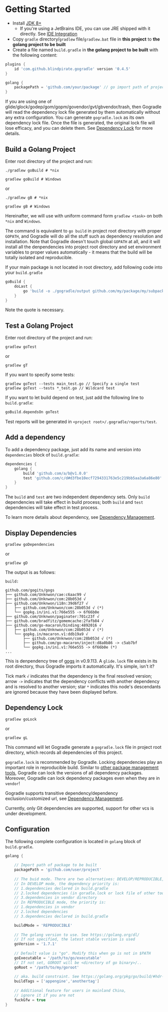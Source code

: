  # Getting Started

- Install [JDK 8+](http://www.oracle.com/technetwork/java/javase/downloads/jdk8-downloads-2133151.html)
  - If you're using a JetBrains IDE, you can use JRE shipped with it directly. See [IDE Integration](./ide.md)
- Copy `gradle` directory/`gradlew` file/`gradlew.bat` file in **this project** to **the golang project to be built**
- Create a file named `build.gradle` in **the golang project to be built** with the following content:

```groovy
plugins {
    id 'com.github.blindpirate.gogradle' version '0.4.5'
}

golang {
    packagePath = 'github.com/your/package' // go import path of project to be built, NOT local file system path!
}
```

If you are using one of glide/glock/godep/gom/gopm/govendor/gvt/gbvendor/trash, then Gogradle will read the dependency lock file generated by them automatically without any extra configuration. You can generate `gogradle.lock` as its own dependency lock file. Once the file is generated, the original lock file will lose efficacy, and you can delete them. See [Dependency Lock](#dependency-lock) for more details.

## Build a Golang Project

Enter root directory of the project and run:

```
./gradlew goBuild # *nix

gradlew goBuild # Windows
```

or

```
./gradlew gB # *nix

gradlew gB # Windows
```


Hereinafter, we will use with uniform command form `gradlew <task>` on both `*nix` and `Windows`.

The command is equivalent to `go build` in project root directory with proper `GOPATH`, and Gogradle will do all the stuff such as dependency resolution and installation. Note that Gogradle doesn't touch global `GOPATH` at all, and it will install all the denpendencies into project root directory and set environment variables to proper values automatically - it means that the build will be totally isolated and reproducible.

If your main package is not located in root directory, add following code into your `build.gradle`

```groovy
goBuild {
    doLast {
        go 'build -o ./gogradle/output github.com/my/package/my/subpackage'
    }
}
```

Note the quote is necessary.


## Test a Golang Project

Enter root directory of the project and run:

```
gradlew goTest 
```

or

```
gradlew gT
```

If you want to specify some tests:

```
gradlew goTest --tests main_test.go // Specify a single test
gradlew goTest --tests *_test.go // Wildcard test
```

If you want to let build depend on test, just add the following line to `build.gradle`:

```groovy
goBuild.dependsOn goTest
```

Test reports will be generated in `<project root>/.gogradle/reports/test`.

## Add a dependency

To add a dependency package, just add its name and version into `dependencies` block of `build.gradle`:

```groovy
dependencies {
    golang {
        build 'github.com/a/b@v1.0.0' 
        test 'github.com/c/d#d3fbe10ecf7294331763e5c219bb5aa3a6a86e80'
    }    
}
```

The `build` and `test` are two independent dependency sets. Only `build` dependencies will take effect in build process; both `build` and `test` dependencies will take effect in test process.

To learn more details about dependency, see [Dependency Management](./dependency-management.md).

## Display Dependencies

```
gradlew goDependencies
```

or 

```
gradlew gD
```

The output is as follows:

```
build:

github.com/gogits/gogs
├── github.com/Unknwon/cae:c6aac99 √
├── github.com/Unknwon/com:28b053d √
├── github.com/Unknwon/i18n:39d6f27 √
│   ├── github.com/Unknwon/com:28b053d √ (*)
│   └── gopkg.in/ini.v1:766e555 -> 6f66b0e
├── github.com/Unknwon/paginater:701c23f √
├── github.com/bradfitz/gomemcache:2fafb84 √
├── github.com/go-macaron/binding:4892016 √
│   ├── github.com/Unknwon/com:28b053d √ (*)
│   └── gopkg.in/macaron.v1:ddb19a9 √
│       ├── github.com/Unknwon/com:28b053d √ (*)
│       ├── github.com/go-macaron/inject:d8a0b86 -> c5ab7bf
│       └── gopkg.in/ini.v1:766e555 -> 6f66b0e (*)
... 

```

This is denpendency tree of [gogs](https://github.com/gogits/gogs) in v0.9.113. A `glide.lock` file exists in its root directory, thus Gogradle imports it automatically. It's simple, isn't it?

Tick mark `√` indicates that the dependency is the final resolved version; arrow `->` indicates that the dependency conflicts with another dependency and is resolved to another version; star `*` indicates this node's descendants are ignored because they have been displayed before.

## Dependency Lock

```
gradlew goLock
```

or

```
gradlew gL
```

This command will let Gogradle generate a `gogradle.lock` file in project root directory, which records all dependencies of this project. 

`gogradle.lock` is recommended by Gogradle. Locking dependencies play an important role in reproducible build. Similar to [other package management tools](https://github.com/golang/go/wiki/PackageManagementTools), Gogradle can lock the versions of all dependency packages. Moreover, Gogradle can lock dependency packages even when they are in `vendor`!

Gogradle supports transitive dependency/dependency exclusion/customized url, see [Dependency Management](./dependency-management.md).

Currently, only Git dependencies are supported, support for other vcs is under development.

## Configuration

The following complete configuration is located in `golang` block of `build.gradle`.

```groovy
golang {
    
    // Import path of package to be built
    packagePath = 'github.com/user/project'
    
    // The buid mode. There are two alternatives: DEVELOP/REPRODUCIBLE, REPRODUCIBLE by default
    // In DEVELOP mode, the dependency priority is:
    // 1.dependencies declared in build.gradle
    // 2.locked dependencies (in goradle.lock or lock file of other tools)
    // 3.dependencies in vendor directory
    // In REPRODUCIBLE mode, the priority is:
    // 1.dependencies in vendor
    // 2.locked dependencies
    // 3.dependencies declared in build.gradle

    buildMode = 'REPRODUCIBLE'
    
    // The golang version to use. See https://golang.org/dl/
    // If not specified, the latest stable version is used
    goVersion = '1.7.1'
    
    // Default value is "go". Modify this when go is not in $PATH
    goExecutable = '/path/to/go/executable'
    // If not set, GOROOT will be <directory of go binary>/..
    goRoot = '/path/to/my/goroot'
    
    // aka. build constraint. See https://golang.org/pkg/go/build/#hdr-Build_Constraints
    buildTags = ['appengine','anothertag']
    
    // Additional feature for users in mainland China,
    // ignore it if you are not
    fuckGfw = true
}
```
